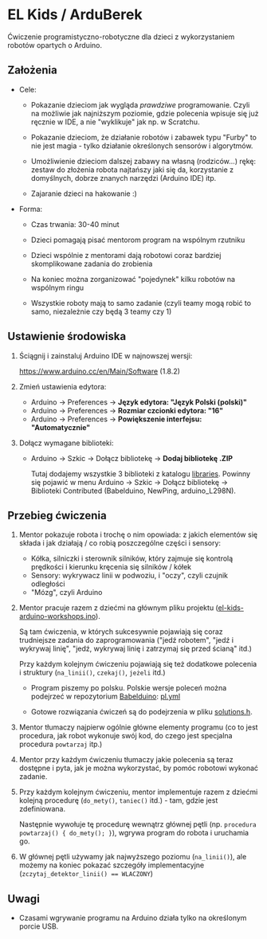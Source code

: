 # EL Kids / ArduBerek

Ćwiczenie programistyczno-robotyczne dla dzieci z wykorzystaniem robotów 
opartych o Arduino.

## Założenia

* Cele:

  * Pokazanie dzieciom jak wygląda *prawdziwe* programowanie. Czyli na możliwie
    jak najniższym poziomie, gdzie polecenia wpisuje się już ręcznie w IDE,
    a nie "wyklikuje" jak np. w Scratchu.
  
  * Pokazanie dzieciom, że działanie robotów i zabawek typu "Furby" to nie jest 
    magia - tylko działanie określonych sensorów i algorytmów.
    
  * Umożliwienie dzieciom dalszej zabawy na własną (rodziców...) rękę:
    zestaw do złożenia robota najtańszy jaki się da, korzystanie z domyślnych,
    dobrze znanych narzędzi (Arduino IDE) itp.

  * Zajaranie dzieci na hakowanie :)
  
* Forma:

  * Czas trwania: 30-40 minut

  * Dzieci pomagają pisać mentorom program na wspólnym rzutniku
  
  * Dzieci wspólnie z mentorami dają robotowi coraz bardziej skomplikowane
    zadania do zrobienia
    
  * Na koniec można zorganizować "pojedynek" kilku robotów na wspólnym ringu
  
  * Wszystkie roboty mają to samo zadanie (czyli teamy mogą robić to samo, 
    niezależnie czy będą 3 teamy czy 1)  

## Ustawienie środowiska

1. Ściągnij i zainstaluj Arduino IDE w najnowszej wersji:
   
   https://www.arduino.cc/en/Main/Software (1.8.2)
   
2. Zmień ustawienia edytora:

   * Arduino -> Preferences -> **Język edytora: "Język Polski (polski)"**
   * Arduino -> Preferences -> **Rozmiar czcionki edytora: "16"**
   * Arduino -> Preferences -> **Powiększenie interfejsu: "Automatycznie"**

3. Dołącz wymagane biblioteki:

   * Arduino -> Szkic -> Dołącz bibliotekę -> **Dodaj bibliotekę .ZIP**
   
     Tutaj dodajemy wszystkie 3 biblioteki z katalogu [libraries](libraries).
     Powinny się pojawić w menu Arduino -> Szkic -> Dołącz bibliotekę -> 
     Biblioteki Contributed (Babelduino, NewPing, arduino_L298N).

## Przebieg ćwiczenia

1. Mentor pokazuje robota i trochę o nim opowiada: z jakich elementów się składa
   i jak działają / co robią poszczególne części i sensory:

   * Kółka, silniczki i sterownik silników, który zajmuje się kontrolą
     prędkości i kierunku kręcenia się silników / kółek
   * Sensory: wykrywacz linii w podwoziu, i "oczy", czyli czujnik odległości
   * "Mózg", czyli Arduino

2. Mentor pracuje razem z dziećmi na głównym pliku projektu 
   ([el-kids-arduino-workshops.ino](el-kids-arduino-workshops.ino)).

   Są tam ćwiczenia, w których sukcesywnie pojawiają się coraz trudniejsze
   zadania do zaprogramowania ("jedź robotem", "jedź i wykrywaj linię", "jedź, 
   wykrywaj linię i zatrzymaj się przed ścianą" itd.)
   
   Przy każdym kolejnym ćwiczeniu pojawiają się też dodatkowe polecenia i
   struktury (`na_linii()`, `czekaj()`, `jeżeli` itd.)

   * Program piszemy po polsku. Polskie wersje poleceń można podejrzeć
     w repozytorium [Babelduino](https://github.com/elpassion/Babelduino):
     [pl.yml](https://github.com/elpassion/Babelduino/blob/master/extras/mappings/pl.yml)
   
   * Gotowe rozwiązania ćwiczeń są do podejrzenia w pliku
     [solutions.h](solutions.h).

3. Mentor tłumaczy najpierw ogólnie główne elementy programu (co to jest
   procedura, jak robot wykonuje swój kod, do czego jest specjalna procedura
   `powtarzaj` itp.)

4. Mentor przy każdym ćwiczeniu tłumaczy jakie polecenia są teraz dostępne i 
   pyta, jak je można wykorzystać, by pomóc robotowi wykonać zadanie.

5. Przy każdym kolejnym ćwiczeniu, mentor implementuje razem z dziećmi kolejną
   procedurę (`do_mety()`, `taniec()` itd.) - tam, gdzie jest zdefiniowana.
   
   Następnie wywołuje tę procedurę wewnątrz głównej pętli
   (np. `procedura powtarzaj() { do_mety(); }`), wgrywa program do robota i 
   uruchamia go.

6. W głównej pętli używamy jak najwyższego poziomu (`na_linii()`), ale możemy 
   na koniec pokazać szczegóły implementacyjne
   (`zczytaj_detektor_linii() == WLACZONY`)

## Uwagi

* Czasami wgrywanie programu na Arduino działa tylko na określonym porcie USB.
